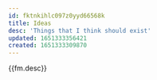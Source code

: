 ```yaml
---
id: fktnkihlc097z0yyd66568k
title: Ideas
desc: 'Things that I think should exist'
updated: 1651333356421
created: 1651333309870
---
```


{{fm.desc}}